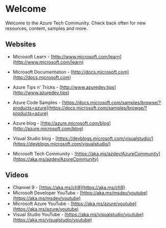 # Welcome
Welcome to the Azure Tech Community. Check back often for new resources, content, samples and more. 


## Websites

- Microsoft Learn - [http://www.microsoft.com/learn](http://www.microsoft.com/learn)
- Microsoft Documentation - [http://docs.microsoft.com](http://docs.microsoft.com)

- Azure Tips n' Tricks - [http://www.azuredev.tips](http://www.azuredev.tips)
- Azure Code Samples - [https://docs.microsoft.com/samples/browse/?products=azure](https://docs.microsoft.com/samples/browse/?products=azure)

- Azure blog - [http://azure.microsoft.com/blog](http://azure.microsoft.com/blog)
- Visual Studio blog - [https://devblogs.microsoft.com/visualstudio/](https://devblogs.microsoft.com/visualstudio/)
- Microsoft Tech Community - [https://aka.ms/azdev/AzureCommunity](https://aka.ms/azdev/AzureCommunity)


## Videos

- Channel 9 - [https://aka.ms/ch9](https://aka.ms/ch9)
- Microsoft Developer YouTube - [https://aka.ms/msdev/youtube](https://aka.ms/msdev/youtube)
- Microsoft Azure YouTube - [https://aka.ms/azure/youtube](https://aka.ms/azure/youtube)
- Visual Studio YouTube - [https://aka.ms/visualstudio/youtube](https://aka.ms/visualstudio/youtube)

